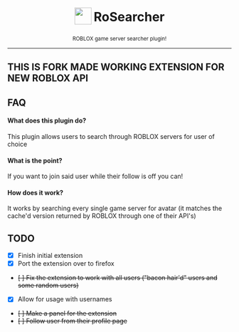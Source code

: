 <h1
align="center">
<sub
>
<img  
src="https://raw.githubusercontent.com/ThePotato97/RoSearcher/master/assets/iconx64.png" height="38" width="38">
</sub>
RoSearcher
</h1>
<p
align="center">
<sup
>
    ROBLOX game server searcher plugin!
</sup>
<br
>
<sub
>
</p>

---
THIS IS FORK
MADE WORKING EXTENSION FOR NEW ROBLOX API
---
## FAQ

#### What does this plugin do?

This plugin allows users to search through ROBLOX servers for user of choice

#### What is the point?

If you want to join said user while their follow is off you can!

#### How does it work?

It works by searching every single game server for avatar (it matches the cache'd version returned by ROBLOX through one of their API's)

## TODO

- [x] Finish initial extension
- [x] Port the extension over to firefox
- ~~[ ] Fix the extension to work with all users ("bacon hair'd" users and some random users)~~
- [x] Allow for usage with usernames
- ~~[ ] Make a panel for the extension~~
- ~~[ ] Follow user from their profile page~~
